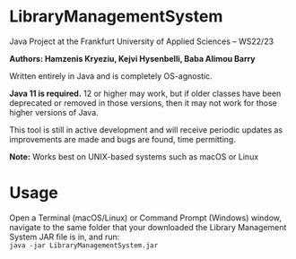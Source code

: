 # LibraryManagementSystem

Java Project at the Frankfurt University of Applied Sciences – WS22/23

**Authors: Hamzenis Kryeziu, Kejvi Hysenbelli, Baba Alimou Barry**

Written entirely in Java and is completely OS-agnostic.

**Java 11 is required.** 12 or higher may work, but if older classes have been deprecated or removed in those versions,
then it may not work for those higher versions of Java.

This tool is still in active development and will receive periodic updates as improvements are made and bugs are found,
time permitting.

**Note:** Works best on UNIX-based systems such as macOS or Linux

# Usage

Open a Terminal (macOS/Linux) or Command Prompt (Windows) window, navigate to the same folder that your downloaded the
Library Management System JAR file is in, and run: <br>
```java -jar LibraryManagementSystem.jar```


